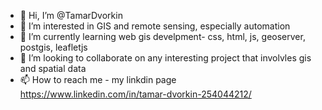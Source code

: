 - 👋 Hi, I’m @TamarDvorkin
- 👀 I’m interested in GIS and remote sensing, especially automation 
- 🌱 I’m currently learning web gis develpment- css, html, js, geoserver, postgis, leafletjs
- 💞️ I’m looking to collaborate on any interesting project that involvles gis and spatial data
- 📫 How to reach me - my linkdin page https://www.linkedin.com/in/tamar-dvorkin-254044212/  

<!---
TamarDvorkin/TamarDvorkin is a ✨ special ✨ repository because its `README.md` (this file) appears on your GitHub profile.
You can click the Preview link to take a look at your changes.
--->

